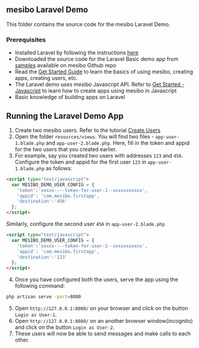 ## mesibo Laravel Demo
This folder contains the source code for the mesibo Laravel Demo.

### Prerequisites
- Installed Laravel by following the instructions [here](https://laravel.com/docs/)
- Downloaded the source code for the Laravel Basic demo app from [samples](https://github.com/mesibo/samples/tree/master/laravel) available on mesibo Github repo 
- Read the [Get Started Guide]({{ 'https:/mesibo.com/documentation/tutorials/get-started/') to learn the basics of using mesibo, creating apps, creating users, etc.
- The Laravel demo uses mesibo Javascript API. Refer to [Get Started - Javascript]('http://mesibo.com/documentation/tutorials/get-started/javascript/') to learn how to create apps using mesibo in Javascript 
- Basic knowledge of building apps on Laravel 

## Running the Laravel Demo App
1. Create two mesibo users. Refer to the tutorial [Create Users]('https://mesibo.com/documentation/tutorials/get-started/create-users/')
2. Open the folder `resources/views`. You will find two files - `app-user-1.blade.php` and `app-user-2.blade.php`. Here, fill in the token and appid for the two users that you created earlier. 
3. For example, say you created two users with addresses `123` and `456`.
Configure the token and appid for the first user `123` in `app-user-1.blade.php` as follows:
```html
<script type="text/javascript">
  var MESIBO_DEMO_USER_CONFIG = {
    'token':'xxxxx----token-for-user-1--xxxxxxxxxxx',
    'appid': 'com.mesibo.firstapp',
    'destination':'456'
  };
</script>
```
Similarly, configure the second user `456` in `app-user-2.blade.php`
```html
<script type="text/javascript">
  var MESIBO_DEMO_USER_CONFIG = {
    'token':'xxxxx----token-for-user-2--xxxxxxxxxxx',
    'appid': 'com.mesibo.firstapp',
    'destination':'123'
  };
</script>
```
4. Once you have configured both the users, serve the app using the following command:
```bash
php artisan serve -port=8080
```

5. Open `http://127.0.0.1:8080/` on your browser and click on the button `Login as User-1`. 
6. Open `http://127.0.0.1:8080/` on an another browser window(incognito) and click on the button `Login as User-2`. 
7. These users will now be able to send messages and make calls to each other.
